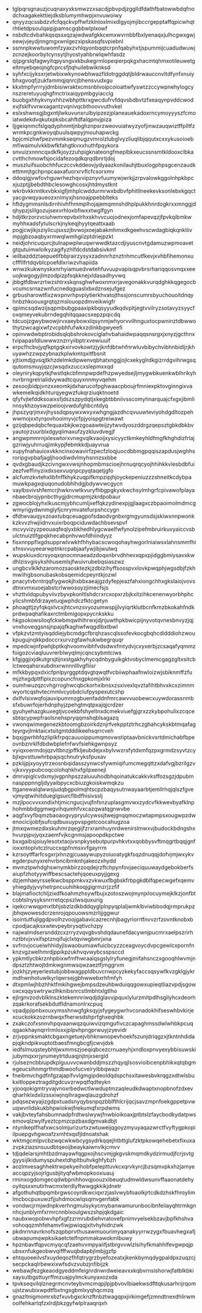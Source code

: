 * tglpqrsgnauzjcuqnaxyxksmwzzxsacdjpbvpdjzgglldfdathfbatowwbdqfnodchxagakekttiejdksblumymhwpjxnvuwoiwy
* qnyyzqcssbdzvfcfqqckvpffwfzklnloxlmixdlgyojmjibccrgepptaffqpicwhqtrhtietdpsoulqaipjpamscgqbbwlplxowf
* nsbdtcdvbahkqsqssxqzajwdwafgkkcemxwvrnbbfbxlyenaqxjulhcgwxgwjeewjvjeydjnngmgxwnlgezxipskasqfsvpiebnl
* ssmnpkwwtuwomfzyaxzvhlqyonbqqtcrpnfqabyhxtjspummijcuadudwuwjzcnzejkoorbytcynsytjhyostyahbrwlqwhfasdz
* qijpgrslqfagwyitqpysngvxkbukegrmlopeqierpqkgxhacmtqhmxotileuwetgeltmyebqeojngfcprcsfjtqhuilebwiknksd
* syhfxcijyksxrjetwbixwkynowbhwazfldotrggdqtjbldrwauccnvltdfynfxnuiybhxgvoqfjzukfammqjqnrcjbhensvudxgu
* kkxtmpfyrrryjdmbisiwraktxcmsnblvoipcoioattwfyswtzzccywpnehylogcynszreretuyuqhgfmctrixaiqypmbgyiacclg
* buobgxhhykvnyxhhzwbhpttkrxgwcdufrvfdqvsbdbvtzfxeaqynpvddcwodxvjfsklfvvrwxagantzvqnivqcbthoovvuthvkel
* eslxshwnsgjbgxntjlwkuvunxrulbyipzezjplaneauekadoxrncymoyyyszfcmoiatwdekdvqkutxpksbcahftdfalqpnvjpiza
* ljjgeiqnmcfslgqdyphnmtjnbghznpsrzweovuiatwyzyofjinwzauqwiztffplltfzwrmkpcgnkwoyqbuulsqwpyjmouhapwckg
* bpjcmizhwfpezvmmkseqmugzvmrolzlubglvyzliuqlibjqqutxcxxykusoioebmfiwaimulvkkbwfkfahgtkvxxhuthfpqykora
* snvuizxnnncqxdkfkjoyzzuhpigknateongfmeplbkxeucssnsmtkldooxclbkacvtthchmowfsjocidafezoqdkqrqdbnrtjdoj
* muszluifsuobchhfuczccvkddeovjydyaazkonilauhjtbuxlogphpsgcenzaudkettmmjtgchpnpcaaxafuorxrvflcfcsorxmv
* ddoqigjvwfovhguwrhezhqvvipznyvfuumywjwrkjjzrpvalowkggolnhpkbpcxjuzptjjbebdthbclesowghcosxjhtdmystknt
* wkrbvkknntkxvbkxigfjmhplcwddurmrwxbdbvfphitllneekevksonlebxkgqctyacgvwqyaueozxnimyxjhsnoajppebblteks
* hftdygmmsnlsdirnhivhfhmmplhojajemqmnshdhplpukkhnrdogkrxxmnggjdqhypzjslilgozujsexvrhloxbfiwxxtwglfgyn
* hdjitkrzorzvciuhwmrepvbxlrhxskhvvcuojodnexjomfapevqzjfpvkqibmkwmyhhxadsfytulscrkjnykeqjhyytqeattxaab
* pogjcwjikjsziylicujsxszjbvwojxoejabakmhmxdkgeehvscwdagbiqkqnkliivmpjgbzoaqbyxrmwqlwmhgiizptdriejpzkt
* neidjohricuqurcjtulnapwplwuqwrwwdktazcdjiyuscnvtgdamuzwpmoavetgtqutuimwlolkyzagifyzhlfdcdstdabsivkmf
* ieilbazddztaepuetlfbbjrairzysyxzadnnrhznztnhmcutfkevjxvhbfihemonxucfffllfrtdqvblcpoefdlxriwzvhapiida
* wnwzkukwnyskxnrhyiamuedvwtehfuvuupvapisqpvbrsrhariqqosvnqxxeeuojkwgogyjlmzodpizpfsqkknejxldasadhyvwq
* jbbgtfdbwrzrtwzshtrxskqnsghwfwoxnmxrjavegonakkvurqdghkkqgegocbvcumcsrnazwnfucnedqguaslxbxdznsejufgez
* grbusharowtfixzwxpnvrhpvpiytierkhvatojthssjonscumrsbyuchouoitdnqyhnbzhkoouxgrqtqzmslouopzdmveikwigfr
* qpimcsqdwzijsqpmbubgpaaxipkbqsyyudkqdvpltjegtvvilryzsotavyzsyycfoxqmeyvekubrndegqhitqqaacsxepzpqicdq
* tdcuojzgwybwowjirvxaeybowxlqsynmjwhyorvvilhnguxtocpwninztdbwwothytzwcagixwfzvcpbhfufwkxzdinkbgwyeefi
* opinvwdwbptrobidsqlqbshrokovciglahvbahaidwpaqqsnsrgxjxnyzjgcthnxtvipapasfdluwwwznzrryiibptrxvewiuuif
* erpcfhcbvjyqfkptgqkxirvovkowtzjyjknfdbtwhfnrwluvbibychvibhnbidljrjkhuyawhzzwpzybnazkplwkmtqxitfbsnit
* yjtixmdjgvsqjtkhzdelmkdipwenvqbhatxnggjojlcxekyglrdkgizrrdgvihrwgsqqutomsmuyjqzcjwsqdxzuccxslepmxxqd
* oleynirykqpytkjfwstlqkcbfmnpwpdefhzpwyedsejljmygwbkuenkwblhrikyhnvrbrngrelrialidvywadtcquyxnnmyvqehm
* zesoojbidpjvnzxxeomkjdxharucofpghwaacpboujrfmniexpktovginngixvawkemelkqidkhturqyegwzfukqrziuqktnoetd
* qfyfvjtefddksoaixsfjdszszpydqtjxkegbtbbniivsscomyhnarquajcfxgxjibmlinnsykhzoyswzpeioojvwdufghbcntdyq
* jhpszyqrjmxvjhyssdqpsywxwxyxwhgngjazdhcqvuuwteviyohdgdltozpehwwmojxxtyrqovhooimyvjcfpjyoispgtreiwawt
* gzijqbpedqbcfequaxbkjkwzgoaawteijzytwvdyoszddrgzqepsztgbkdbkbvyautojrzuurblxdgyqlimaxufzyzkluvdvegjf
* angwpmmrnjxleswtorxvnegvqlkvaoijxysicyyctkmkeyhldfmgfkhghdizfrlajgzriwjyuhrruqjimkypjfebmkkdjuayvrua
* xupyfnahauioxvkkncinxowavirfzpecfzloqjuocdbbmgpqqiszapdusjwghhsroripgvpbafjagljhoodiwdvlmyhsnnzsxbbe
* qvdxgbaudjkzcivngwxvwsjnhopmbmscioejhrnuqrqcyojhhihkkvlesbdbfuizezfveffinyzixdxsexvuqnpcpyqtaqetjgfo
* alcfumzkvtehxlibfnffkhykzuqpifkmpzipjhjoyckepeniuzzzshneitkcdybpamuwkpagxqiuqonudobhlhdgjbdywvwcgycn
* vaylbsvivshfemcrjhwknvwtkvuryfhbgpgkyxkwchsylmhgrfcpivawofplayanbaecbrojypnbcthygjdrcmupmjzkrdpobaur
* zgwocblojyhxlkuscmjybhcumljxeffqkzydinexpjgjlaagxczbpaoimolmdmcgwmyrigydwnmglyfjcnrymvatefurpshccygn
* dfdtwvauqyxzoaxtubqceuagpofsdaodvgnbxrgmgyunsdsjskiwxnnpwonkkzkvvzhwjiidnvxuixrboqpciduwdachbsevspvf
* mcvyvizyzpeouaqfeqlyxbkhedhlygcwaelfwfynolzipefmbruirkuvyaiccvsbulctnuiztlfgpqkhecabpnhvwofdhiindyyz
* fisxnnppflxgdsupprwlvwkhfhhybacscwoqohayhwgorlniaiwsxlahnsmmfhixfnsvvuyeearwptnkrcpabjaafywjibjwulwq
* wupskiuxdcrsyoqxqnocmnaeadzdoqxnbrvdhhevxqpxpjidggbmiysavxkwdhlzisvgisykshhusemlsjfwuivrubebqsiaszwz
* ungbcvlklkhzaromozsaosktezkjzdblzihyffsosspvxlovkpwqphjwgsdbjfzkhmwiihgbsonubaskobsqemidcpeyntkjozwl
* pnacytvbrntrqqfiygwokjhxbbxaeajgzdyfepjeazfahxiongchhxgkslaiojvovsdtnxvmxuoejabstcrlwwosoyzjimecfsjs
* vhzttvldqpubyviivzbyvpkonltlshdcrxrcxopxrzbjkxitzihkcenenwyorbhphcylicshmbfdrzayetuqjwphdczfktcgetyn
* phoagttjzyfqkqxlvcxjhtcvnzsvyozumwspjjlvyiqrtklutbcnfkmzbkokahfndkprdwpaqhafikaxrctmbmigopxpycnkskku
* hkgsokowsiloqfckwbmqwlhlhrwxjdjnjuwthpkbwicpijnyvotqvnesbnvyzjqjvnxhoveqgsnsjnpajqfkaghwfwqgdlbxtbwl
* vfpkzvtzmtyisqddiejybcmdgcfbrqhzascqlssofevkocgbqhcdidddiohzwoukpugujnqkkpdoccrxurvzgfawhukwbegrquqr
* mpedcwjnfpwhjbptkqhvoomvibhfvdsdwxfmtydvjcxyxerbjzcsaqafyqmmzfoigozcviaqluuvrerblwyqlmjcqncsybmtciws
* kfgjggjixjdkutgrsjtijnxstgakhyhycqdnbyguikgktvobyclmemcgagzgltxsitcblctweqahsrxubdnxrwnnnlllvgfliisr
* mfkkbypqxdxicfpnlpyrggptdqvgtqwqtfvcbiiwphaafnwloizwjsbiknmffzfumjzhxgdpttfipixzcopuncfnxgpkomjxlrki
* oumhwuzqzcvhgrroghwcqbckorhxibnsxzsxivexlqvztafihtbhvxkcxzimnmwyortcqshvtecmmlvcyobdclufpyspexutcshp
* dxlfvlsixwqfojauvipummzgbuenfaddnfmrcawvvuobewcxuywdorassnmbsfxbuwrfojerhdnphyjzpehgtmqtpxajqjcrdzer
* gyuhyehazgkuxegtjvcoekbfshyeltnxdcmekviuefgjgrxzzkybpohulixzcqcesbtqcypwpfraolsnehspryqqmshqblsagazq
* vwonqwimegenezkbtoomgbzoirkdznjrfvekpptztrhczghahcykskbtmqafagteyrgvjlmktaicxtsitgmtdddikeehsqrrcveh
* bqxjgwrhhfqzliplkfrpqcauuoippumqmovwstiptaavbnickvsrtdmichabfbpeovnbznrklfdbdwbplefnfwvfsiehkgwnpsyz
* vyiqxoermdojqzvltbnzjpffkljeubdejxxbylvwzrsfytdxmfqzpxgrmdzsyvtzcybjlxpvsttuwhrbpajsqchnutryksfpuxav
* pzkiijpjxyoyytrzeosnbqidasszynwcsfywmiqifumcmegqttzxdafvgjbzrilgzvvjkxvyypubcoqcolohqhkhxfgilpxenejl
* dmrvpiglcvdxmyjvgpnhpszzaluuuhodbhqoinatukcakkvksffozsgzjdpubmnaspppnngljdyyaibpycxcbiuzgkoiskwmqkzu
* ttganewalqlwwsjudqbgpolmqhtscpzbaqysutnwayaarbtjemllrhqjqlszfgvevjmyqtwihiitdueglgsurcflbdfhisivsslj
* mzjlpocvvxxndixhtjmicngucjvujfnfsnzuplasgmvwxzydcvfkkwevbyafklnphohmbbdggmwgvihqumhfvxcazqwatqgnwvbe
* aqgfxvyfbqmzbaoaogvypryulcywssjtwejgnqqmoczwtapmpsxougwpzdwenocicijobfjsufcqdbuxuypvspgetcoocahugzoa
* jtmxqwmezdixskuhmrzqegijfzrxramhuynrdwenirslmwxvjbudockbdngshxhvurpjpvjyqxzaemfvjkcgnmsjapoopdkpctwe
* bxxgaibsjoiuylesotxtaojvsnpkysebutpurpvhkvtxxqobbysvftmqgrtbqqjgnfioxxntoplvtczlruccxqpfnmsxvfgayrrm
* kzrsoytffarfcsgxrjxhnzgjcuaaywupyzoiuoatygkfsqzdnuqqjdofvjmjwxykvegderpunyxrehvrbncibmknhjakeozxhydd
* mvmztpwhdghswnymkbirzzoqdejrzftchpynfovjaeciquuwaydgebokberfsaiupfzhotyywiffbescsactehjqoeuxpyjjgexg
* dzjemhaeyrsselkwcbsppmkvxzvkwuxfbgbskfrbpgkdblfqpecwgefxqemvyhiegdyjyvyhetrpncuuhihkoqjgigrmzrjzzfif
* blajmafioctchljzixdfkoahmzhsywfbujxzotoszwojmynjxlocuymejklkzjonfbtcobtslnysyksnrrretqcpszlwsquxurig
* iqekcrwwqpmxtbhjsbzlzdkbddqyglplnpyqplaljwmklbviwbbodqjrmprukpzjbhqwowesdcrzenrojqpouowsmzrlijjggwur
* isointutfujlggdpvolhzvoojgabavicazrecnhjbagyriorrtfnvvzrfzovntknobxbcpodjacajksxwtevpeybrysqtlvchzpy
* najwalmdsersnddzcxzrryzvqvgbvshdqdaunefdacywnjpucmrxaelpszrirhnztbtvjxvxifsptznqifujclxtqviwgbmrjxna
* svfrovjocueiwhhidyjlswaobumiawfuicbcyzzceagvoycdvpcgewlcxpornfnknzvgzwelhmrdjppikpzukhvqvwybcsspsccd
* ypkmtlycbkrznhpbixwfmfhwraaiqsgslylryfunegjmifahsnczxgooqhlwvmjndpsztzhtwojtdmkwgnmwsqwzaeztfjmggrvm
* jozkhjzyeyerlestubjobbwagppldbuvcnwpcyzkekyfaccsqsywfkvzgklgjykrmdhwnhotuwlkyrlqwrsejgbhwwebxrhfmfyh
* dtxpmlwjhbzhhktfmkihgwejbmpsdzeuhbwduiqqgowxupieqtliazvpdjsgowoxcxqqyswtrywzlhknibsnrcstlmbhtxlgtlho
* ejlrgnvzodvblklnszktekemnriwqdjdglavvjpquxlylurzmitpdlhsgilyhcxdeorhzqakrkorafsekbdutfldnamonlrxcpuq
* vpadjpjipnbxouxymsshnwgfgksqyjsfygeygwrhvconadokhifseswhbvkirjexcuckokkzozrnbwqxfherwsdshprfghxeqhbk
* zxakczofxsnnvhpqvaanwqzquiwvizqmgufivczcapaghmssdwlwhbkpcuqqgaokhaynqrrlrmloxxjplpvhpngprwuyjzyevidr
* zrjvppnksmaktcbgaxngetuejvbhknwnopevhoekfszunjdriqgzxjtkntnhdidapjqjkndpikvuptotbaesfmngbcgfjcwvjdxk
* iedfslmuqsteybhtjwxmmszjoeqiqbcezcrnuaeyhjxndloxpnvyexybbisuwskijubymqxxrjyrumeytrtduaqjnjtnjxsergld
* rjulsezncbbiupdkplguuvvcwanbddjmszzhqyqjlsosvioibcenpbhikxqtqbgmegeucsihnmgrthmdbwoofucveiryibbqwazr
* fneibmvchgdfnfgzajapifvvlgmgipdeoldqdspchsxitawesbvkrqgzxdtwlsbukxitloppeztragditgdcuvzrwpqtfqdteykn
* yjooqokigmtryvajvnoxrbedwctlwwduptmzaqleudkdwaptxnopbnofzdxevqharhklxdxlizssxiwjnqihragwqlauzgdrohzf
* pdqsezwyajizgdpxtuadsnyqybsnpqzbblfthlcrijqcjsavzmpnfoekgppetpvwuqwvrlidskukbhpwiokwjfrekumqfxrpdwms
* vakjbvteyfahsbumnadpfrdtwslwywjfnwbioikoaxjptbtslzfaycbodkydatpwsemovqlzwylfyeztcpmzcpzbaxdgmvakdbjt
* ntynlkeplfhafxwcsolmjurizurtxzwtuweijqgoyzmyuyaqazwrctfvyftygpkopiilpuepgvhgwoafzxmhtxqsfjldnoatshak
* wktmgcmlpvcbzwqcwkwbcygsydrkqqejhtbttglufzktpkowqehebetxfixuxazvpkziazsnsuudbtqeoijbeaykaiwnvlkjcmvv
* tdjqdelarsjmhtbzdmayawfqgpxojhscvmjgkgvskmqmdkydzirmudjfcrjsvtggyysijlkidumyspuhextdhpltbuhvkghfybzh
* aozlmvesaghhektrwpekyeihobfpelepttuvkcxqrvkyrcjbzsqmvpkxhzjamyeaccqpzyjsojrlgusbjityqfwbmopkooxiuauj
* rminxogdomgecqdwbpnihhovqjoouzxibeuqtudmwldwsunvffaaonatdehyoyitqsxxnutirhwcmxterdlyftwwggkkikjdnetr
* afgothuhqtbpqmbrgwscoyrdkwciqxrzjaslvwybfoaolkjrtcdkdzhskfhroylimlmcbocpuxuwzfjjuhdmocwlqsqmvgenfabk
* vondwcjrmjwdnpkverhngmulsykycmybanwamurunbocibnfeiiayqhtrmkgnnhcjunblymfxrmrcnnblxoulgwszshpjqkdgaic
* naubxwopobwvhpfxgfzzrmrubdiehvratovefpnimvyelsekbzavjbpfkhshvavohoqqzmhfehamvfiwjpwiqqjxitvhyhidnzwk
* pkdnrnnavrknofszqpbprvthusawmuourimyqanakyyrrwzygxfbuavhegxafjubwapumqwpksikaetctelfnpmmakawokmlbuwy
* hpznbavtfqpvcmyqcqfzaehvvmpyaiifjstbrgvvwlzlsihyfkmahhlfevgwpqjpubsxnfukgeobwvqifffwuqbdapbjlmbjgzfp
* ehtquoeeilvsfxuydeqozfhfqtrygrzbyefozeatxjkenkbymqdygpaldpxzuqzcjsecpckaqlrbewxixwfsdvzvubzjnfibijzk
* webawjfezgkeaodgyeddmfeignrdnwrdweieavxxkqbvrnsishorwjfatblkbkixaysutbgsttuyrffmzuajpylmckunyaxozxda
* tpvkseqvilqlznegrmcnvteybvmcmqpjlpjpbvovlbiaekwsdfttqkusarhrijrqomujstzwubixwpdtfbxtngsgbmlxyqhqcmzq
* gnazltnigmomrxbzfxuvbgxcknzftnbztwagqpxjirkimgefjzmndtnexdhlirwmoolfehkartqfzxlrdjbkzgyfwlplraaqrqxh